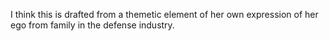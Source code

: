
I think this is drafted from a themetic element of her own expression of her ego from family in the defense industry.
